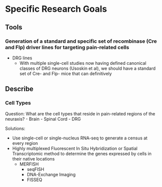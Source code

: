 # Specific Research Goals

## Tools

### Generation of a standard and specific set of recombinase (Cre and Flp) driver lines for targeting pain-related cells
- DRG lines
    - With multiple single-cell studies now having defined canonical classes of DRG neurons (Usoskin et al), we should have a standard set of Cre- and Flp- mice that can definitively 


## Describe

### Cell Types

Question: What are the cell types that reside in pain-related regions of the neuraxis?
	- Brain
	- Spinal Cord
	- DRG
 
Solutions:

 - Use single-cell or single-nucleus RNA-seq to generate a census at every region
 - Highly multiplexed Fluorescent In Situ Hybridization or Spatial Transcriptomic method to determine the genes expressed by cells in their native locations
 	 - MERFISH
 	    - seqFISH
 	    - DNA-Exchange Imaging
 	    - FISSEQ
 




